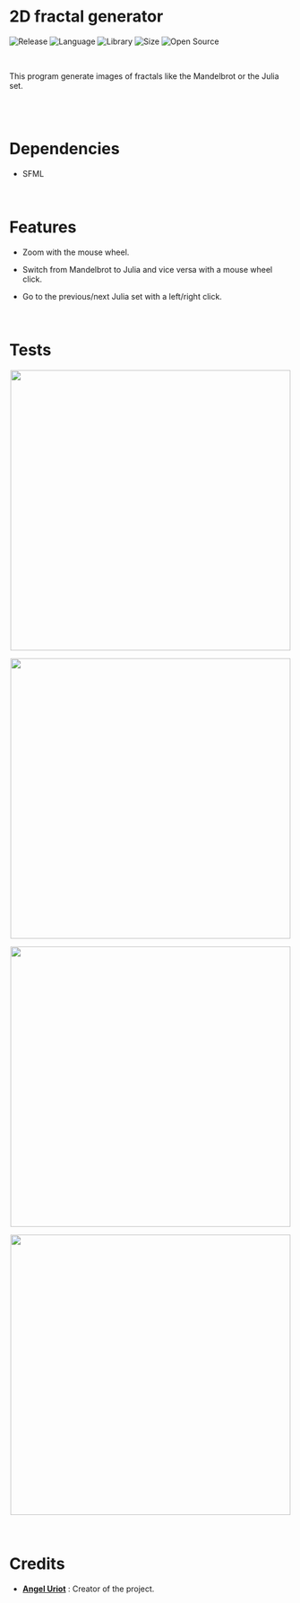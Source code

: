 # 2D fractal generator

![Release](https://img.shields.io/badge/Release-v3.1-blueviolet)
![Language](https://img.shields.io/badge/Language-C%2B%2B-0052cf)
![Library](https://img.shields.io/badge/Library-SFML-00cf2c)
![Size](https://img.shields.io/badge/Size-32%20Mo-f12222)
![Open Source](https://badges.frapsoft.com/os/v2/open-source.svg?v=103)

<br/>

This program generate images of fractals like the Mandelbrot or the Julia set.

<br/>

<br/>

# Dependencies

* SFML

<br/>

# Features

* Zoom with the mouse wheel.

* Switch from Mandelbrot to Julia and vice versa with a mouse wheel click.

* Go to the previous/next Julia set with a left/right click.

<br/>

# Tests

<p align="center">
	<img src="https://i.imgur.com/TZv5giO.png" width="500">
</p>

<p align="center">
	<img src="https://i.imgur.com/h5Z4l5x.png" width="500">
</p>

<p align="center">
	<img src="https://i.imgur.com/vQLyXym.png" width="500">
</p>

<p align="center">
	<img src="https://i.imgur.com/R9jG4aZ.png" width="500">
</p>

<br/>

# Credits

* [**Angel Uriot**](https://github.com/angeluriot) : Creator of the project.
